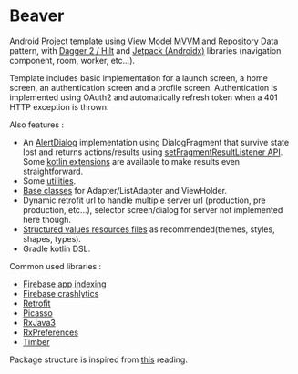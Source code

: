 # Beaver

Android Project template using View Model [MVVM](https://developer.android.com/topic/libraries/architecture/index.html) and Repository Data pattern, with [Dagger 2 / Hilt](https://github.com/google/dagger) and [Jetpack (Androidx)](https://developer.android.com/jetpack/) libraries (navigation component, room, worker, etc...).

Template includes basic implementation for a launch screen, a home screen, an authentication screen and a profile screen.
Authentication is implemented using OAuth2 and automatically refresh token when a 401 HTTP exception is thrown.

Also features :
- An [AlertDialog](https://github.com/SamYStudiO/Beaver/blob/master/app/src/main/kotlin/net/samystudio/beaver/ui/common/dialog/AlertDialog.kt) implementation using DialogFragment that survive state lost and returns actions/results using [setFragmentResultListener API](https://developer.android.com/guide/fragments/communicate#fragment-result). Some [kotlin extensions](https://github.com/SamYStudiO/Beaver/blob/master/app/src/main/kotlin/net/samystudio/beaver/ui/common/dialog/AlertDialog.kt#L568) are available to make results even straightforward.
- Some [utilities](https://github.com/SamYStudiO/Beaver/tree/master/app/src/main/kotlin/net/samystudio/beaver/ext).
- [Base classes](https://github.com/SamYStudiO/Beaver/tree/master/app/src/main/kotlin/net/samystudio/beaver/ui/base/adapter) for Adapter/ListAdapter and ViewHolder.
- Dynamic retrofit url to handle multiple server url (production, pre production, etc...), selector screen/dialog for server not implemented here though.
- [Structured values resources files](https://github.com/SamYStudiO/Beaver/tree/master/app/src/main/res/values) as recommended(themes, styles, shapes, types).
- Gradle kotlin DSL.

Common used libraries :
- [Firebase app indexing](https://firebase.google.com/docs/app-indexing/)
- [Firebase crashlytics](https://firebase.google.com/docs/crashlytics/)
- [Retrofit](https://github.com/square/retrofit)
- [Picasso](https://github.com/square/picasso)
- [RxJava3](https://github.com/ReactiveX/RxJava)
- [RxPreferences](https://github.com/f2prateek/rx-preferences)
- [Timber](https://github.com/JakeWharton/timber)

Package structure is inspired from [this](https://overflow.buffer.com/2016/09/26/android-rethinking-package-structure/) reading.